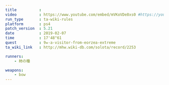 ```yaml
---
title          :
video          : https://www.youtube.com/embed/mVKoVDe8xs0 #https://youtu.be/mVKoVDe8xs0
run_type       : ta-wiki-rules
platform       : ps4
patch_version  : 5.21
date           : 2019-02-07
time           : 17'48"61
quest          : 9★-a-visitor-from-eorzea-extreme
ta_wiki_link   : http://mhw.wiki-db.com/solota/record/2253

runners:
    - 柿の種

weapons:
    - bow
---
```

